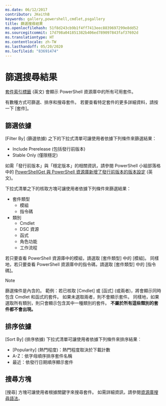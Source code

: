 ```yaml
---
ms.date: 06/12/2017
contributor: JKeithB
keywords: gallery,powershell,cmdlet,psgallery
title: 篩選搜尋結果
ms.openlocfilehash: 51f8d243cb9b1f4ff7413eec8839697299e8dd52
ms.sourcegitcommit: 17d798a041851382b406ed789097843faf37692d
ms.translationtype: HT
ms.contentlocale: zh-TW
ms.lasthandoff: 05/20/2020
ms.locfileid: "83691474"
---
```

# <a name="filtering-search-results"></a>篩選搜尋結果

[套件索引標籤](https://www.powershellgallery.com/packages) \(英文\) 會顯示 PowerShell 資源庫中的所有可用套件。

有數種方式可篩選、排序和搜尋套件。
若要查看特定套件的更多詳細資料，請按一下 [套件]。

## <a name="filter-by"></a>篩選依據

[Filter By] \(篩選依據\) 之下的下拉式清單可讓使用者依據下列條件來篩選結果：

- Include Prerelease (包括發行前版本)
- Stable Only (僅限穩定)

如需「發行前版本」與「穩定版本」的相關資訊，請參閱 PowerShell 小組部落格中的 [PowerShellGet 與 PowerShell 資源庫新增了發行前版本的版本設定](https://blogs.msdn.microsoft.com/powershell/2017/12/05/prerelease-versioning-added-to-powershellget-and-powershell-gallery/) \(英文\)。

下拉式清單之下的核取方塊可讓使用者依據下列條件來篩選結果：

- 套件類型
  - 模組
  - 指令碼
- 類別
  - Cmdlet
  - DSC 資源
  - 函式
  - 角色功能
  - 工作流程

若只要查看 PowerShell 資源庫中的模組，請選取 [套件類型] 中的 [模組]。
同樣地，若只要查看 PowerShell 資源庫中的指令碼，請選取 [套件類型] 中的 [指令碼]。

> [!NOTE]
> 篩選條件是內含的。
> 範例：若已核取 [Cmdlet] 或 [函式] (或兩者)，將會顯示同時包含 Cmdlet 和函式的套件。
> 如果未選取兩者，則不會顯示套件。
> 同樣地，如果選取所有類別，則只會顯示包含其中一種類別的套件。
> **不屬於所有這些類別的套件都不會出現。**

## <a name="sort-by"></a>排序依據

[Sort By] \(排序依據\) 下拉式清單可讓使用者依據下列條件來排序結果︰

- [Popularity] \(熱門程度\)：熱門程度取決於下載計數
- A-Z：依字母順序排序套件名稱
- 最近：依發行日期順序顯示套件

## <a name="search-box"></a>搜尋方塊

[搜尋] 方塊可讓使用者根據關鍵字來搜尋套件。
如需詳細資訊，請參閱[資源庫搜尋語法](search-syntax.md)。

